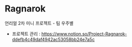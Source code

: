 # Ragnarok
 언리얼 2차 미니 프로젝트 - 팀 우주별

* 프로젝트 관리 : https://www.notion.so/Project-Ragnarok-ddefb4c49daf4942ac53058bb24e7a5c
